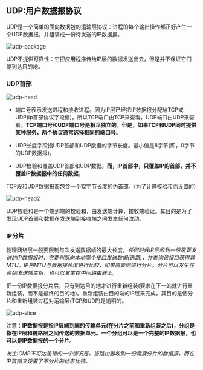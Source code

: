 ## UDP:用户数据报协议

UDP是一个简单的面向数据包的运输层协议：进程的每个输出操作都正好产生一个UDP数据报，并组装成一份待发送的IP数据报。

![udp-package](http://on64c9tla.bkt.clouddn.com/Comput/udp-package.png)

UDP不提供可靠性：它把应用程序传给IP层的数据发送出去，但是并不保证它们能到达目的地。

### UDP首部

![udp-head](http://on64c9tla.bkt.clouddn.com/Comput/udp-head.png)

+ 端口号表示发送进程和接收进程。因为IP层已经把IP数据报分配给TCP或UDP(ip首部协议字段值)，所以TCP端口由TCP来查看，UDP端口由UDP来查看。**TCP端口号和UDP端口号是相互独立的**。**但是，如果TCP和UDP同时提供某种服务，两个协议通常选择相同的端口号**。

+ UDP长度字段指UDP首部和UDP数据的字节长度。最小值是8字节(即，0字节的UDP数据报)。

+ UDP检验和覆盖UDP首部和UDP数据。**而，IP首部中，只覆盖IP的首部，并不覆盖IP数据报中的任何数据**。

TCP段和UDP数据报都包含一个12字节长度的伪首部。(为了计算校验和而设置的)

![udp-head2](http://on64c9tla.bkt.clouddn.com/Comput/udp-head2.png)

UDP校验和是一个端到端的校验和，由发送端计算，接收端验证。其目的是为了发现UDP首部和数据在发送端到接收端之间发生任何改动。

### IP分片

物理网络层一般要限制每次发送数据帧的最大长度。*任何时候IP层收到一份需要发送的IP数据报时，它要判断向本地哪个接口发送数据(选路)，并查询该接口获得其MTU。IP把MTU与数据报长度进行比较，如果需要则进行分片。分片可以发生在原始发送端主机，也可以发生在中间路由器上*。

把一份IP数据报分片后，只有到达目的地才进行重新组装(要求在下一站就进行重新组装，而不是最终的目的地)。重新组装由目的端的IP层来完成，其目的是使分片和重新组装过程对运输层(TCP和UDP)是透明的。

![udp-slice](http://on64c9tla.bkt.clouddn.com/Comput/udp-slice.png)

注意：**IP数据报是指IP层端到端的传输单元(在分片之前和重新组装之后)，分组是指在IP层和链路层之间传送的数据单元。一个分组可以是一个完整的IP数据报，也可以是IP数据报的一个分片**。

*发生ICMP不可达差错的一个情况是，当路由器收到一份需要分片的数据报，而在IP首部又设置了不分片的标志比特。*
